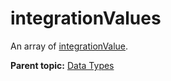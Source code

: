# integrationValues

An array of [integrationValue](r_datatype_integrationValue.md#).

**Parent topic:** [Data Types](../data_types/c_genesis_api_datatypes.md)

